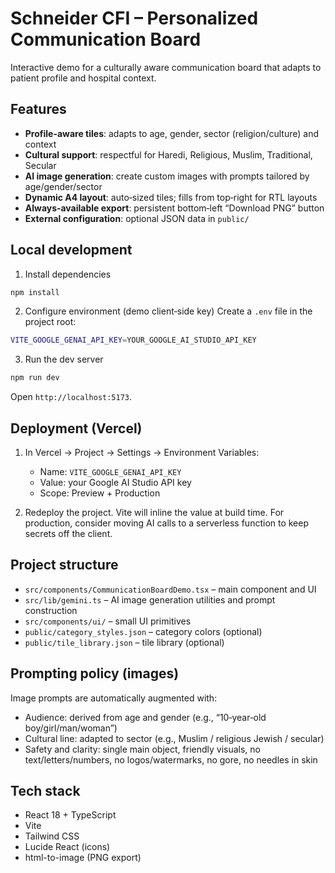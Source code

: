 # Schneider CFI – Personalized Communication Board

Interactive demo for a culturally aware communication board that adapts to patient profile and hospital context.

## Features

- **Profile-aware tiles**: adapts to age, gender, sector (religion/culture) and context
- **Cultural support**: respectful for Haredi, Religious, Muslim, Traditional, Secular
- **AI image generation**: create custom images with prompts tailored by age/gender/sector
- **Dynamic A4 layout**: auto‑sized tiles; fills from top‑right for RTL layouts
- **Always‑available export**: persistent bottom‑left “Download PNG” button
- **External configuration**: optional JSON data in `public/`

## Local development

1) Install dependencies
```bash
npm install
```

2) Configure environment (demo client‑side key)
Create a `.env` file in the project root:
```bash
VITE_GOOGLE_GENAI_API_KEY=YOUR_GOOGLE_AI_STUDIO_API_KEY
```

3) Run the dev server
```bash
npm run dev
```
Open `http://localhost:5173`.

## Deployment (Vercel)

1) In Vercel → Project → Settings → Environment Variables:
   - Name: `VITE_GOOGLE_GENAI_API_KEY`
   - Value: your Google AI Studio API key
   - Scope: Preview + Production

2) Redeploy the project. Vite will inline the value at build time. For production, consider moving AI calls to a serverless function to keep secrets off the client.

## Project structure

- `src/components/CommunicationBoardDemo.tsx` – main component and UI
- `src/lib/gemini.ts` – AI image generation utilities and prompt construction
- `src/components/ui/` – small UI primitives
- `public/category_styles.json` – category colors (optional)
- `public/tile_library.json` – tile library (optional)

## Prompting policy (images)

Image prompts are automatically augmented with:
- Audience: derived from age and gender (e.g., “10‑year‑old boy/girl/man/woman”)
- Cultural line: adapted to sector (e.g., Muslim / religious Jewish / secular)
- Safety and clarity: single main object, friendly visuals, no text/letters/numbers, no logos/watermarks, no gore, no needles in skin

## Tech stack

- React 18 + TypeScript
- Vite
- Tailwind CSS
- Lucide React (icons)
- html-to-image (PNG export)
